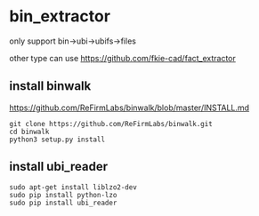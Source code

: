 # bin_extractor
only support bin->ubi->ubifs->files

other type can use https://github.com/fkie-cad/fact_extractor

## install binwalk 

https://github.com/ReFirmLabs/binwalk/blob/master/INSTALL.md

```
git clone https://github.com/ReFirmLabs/binwalk.git
cd binwalk
python3 setup.py install
```

## install ubi_reader

```
sudo apt-get install liblzo2-dev
sudo pip install python-lzo
sudo pip install ubi_reader
```



